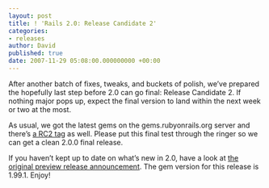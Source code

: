 ```yaml
---
layout: post
title: ! 'Rails 2.0: Release Candidate 2'
categories:
- releases
author: David
published: true
date: 2007-11-29 05:08:00.000000000 +00:00
---
```

<p>After another batch of fixes, tweaks, and buckets of polish, we&#8217;ve prepared the hopefully last step before 2.0 can go final: Release Candidate 2. If nothing major pops up, expect the final version to land within the next week or two at the most.</p>
<p>As usual, we got the latest gems on the gems.rubyonrails.org server and there&#8217;s <a href="http://dev.rubyonrails.org/svn/rails/tags/rel_2-0-0_RC2/">a RC2 tag</a> as well. Please put this final test through the ringer so we can get a clean 2.0.0 final release.</p>
<p>If you haven&#8217;t kept up to date on what&#8217;s new in 2.0, have a look at <a href="http://weblog.rubyonrails.org/2007/9/30/rails-2-0-0-preview-release">the original preview release announcement</a>. The gem version for this release is 1.99.1. Enjoy!</p>
